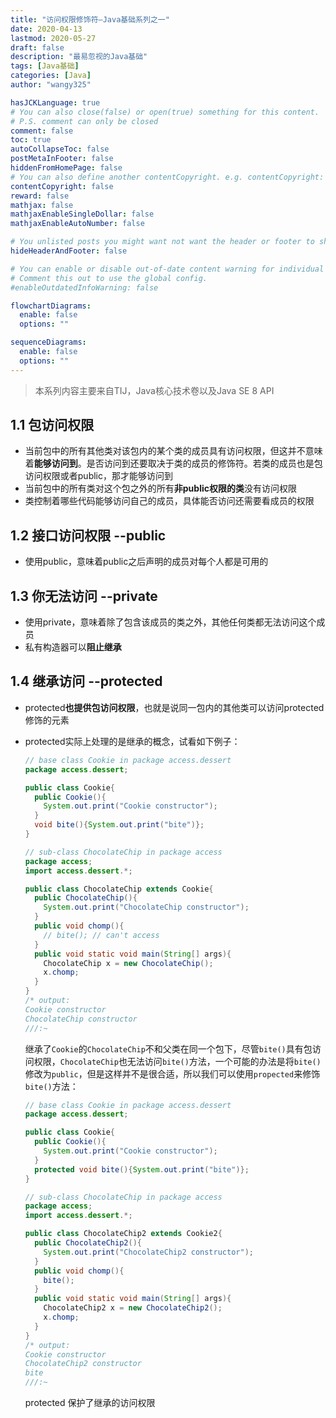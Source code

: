 ```yaml
---
title: "访问权限修饰符—Java基础系列之一"
date: 2020-04-13
lastmod: 2020-05-27
draft: false
description: "最易忽视的Java基础"
tags: [Java基础]
categories: [Java]
author: "wangy325"

hasJCKLanguage: true
# You can also close(false) or open(true) something for this content.
# P.S. comment can only be closed
comment: false
toc: true
autoCollapseToc: false
postMetaInFooter: false
hiddenFromHomePage: false
# You can also define another contentCopyright. e.g. contentCopyright: "This is another copyright."
contentCopyright: false
reward: false
mathjax: false
mathjaxEnableSingleDollar: false
mathjaxEnableAutoNumber: false

# You unlisted posts you might want not want the header or footer to show
hideHeaderAndFooter: false

# You can enable or disable out-of-date content warning for individual post.
# Comment this out to use the global config.
#enableOutdatedInfoWarning: false

flowchartDiagrams:
  enable: false
  options: ""

sequenceDiagrams:
  enable: false
  options: ""
---
```


> 本系列内容主要来自TIJ，Java核心技术卷以及Java SE 8 API

<!--more-->

## 1.1 包访问权限 

- 当前包中的所有其他类对该包内的某个类的成员具有访问权限，但这并不意味着**能够访问到**。是否访问到还要取决于类的成员的修饰符。若类的成员也是包访问权限或者public，那才能够访问到
- 当前包中的所有类对这个包之外的所有**非public权限的类**没有访问权限
- 类控制着哪些代码能够访问自己的成员，具体能否访问还需要看成员的权限

## 1.2 接口访问权限 --public

- 使用public，意味着public之后声明的成员对每个人都是可用的

## 1.3 你无法访问 --private

- 使用private，意味着除了包含该成员的类之外，其他任何类都无法访问这个成员
- 私有构造器可以**阻止继承**

## 1.4 继承访问 --protected

- protected**也提供包访问权限**，也就是说同一包内的其他类可以访问protected修饰的元素

- protected实际上处理的是继承的概念，试看如下例子：

  ```java
  // base class Cookie in package access.dessert
  package access.dessert;
  
  public class Cookie{
    public Cookie(){
      System.out.print("Cookie constructor");
    }
    void bite(){System.out.print("bite")};
  }
  
  // sub-class ChocolateChip in package access
  package access;
  import access.dessert.*;
  
  public class ChocolateChip extends Cookie{
    public ChocolateChip(){
      System.out.print("ChocolateChip constructor");
    }
    public void chomp(){
      // bite(); // can't access
    }
    public void static void main(String[] args){
      ChocolateChip x = new ChocolateChip();
      x.chomp;
    }
  }
  /* output:
  Cookie constructor
  ChocolateChip constructor
  ///:~
  ```

  继承了`Cookie`的`ChocolateChip`不和父类在同一个包下，尽管`bite()`具有包访问权限，`ChocolateChip`也无法访问`bite()`方法，一个可能的办法是将`bite()`修改为`public`，但是这样并不是很合适，所以我们可以使用`propected`来修饰`bite()`方法：

  ```java
  // base class Cookie in package access.dessert
  package access.dessert;
  
  public class Cookie{
    public Cookie(){
      System.out.print("Cookie constructor");
    }
    protected void bite(){System.out.print("bite")};
  }
  
  // sub-class ChocolateChip in package access
  package access;
  import access.dessert.*;
  
  public class ChocolateChip2 extends Cookie2{
    public ChocolateChip2(){
      System.out.print("ChocolateChip2 constructor");
    }
    public void chomp(){
      bite();
    }
    public void static void main(String[] args){
      ChocolateChip2 x = new ChocolateChip2();
      x.chomp;
    }
  }
  /* output:
  Cookie constructor
  ChocolateChip2 constructor
  bite
  ///:~
  ```

  protected 保护了继承的访问权限